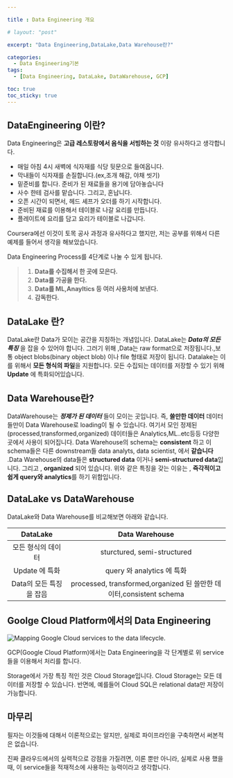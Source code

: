 ```yaml
---

title : Data Engineering 개요

# layout: "post"

excerpt: "Data Engineering,DataLake,Data Warehouse란?"

categories:
  - Data Engineering기본
tags:
  - [Data Engineering, DataLake, DataWarehouse, GCP]

toc: true
toc_sticky: true
---
```



## DataEngineering 이란?

Data Engineering은 **고급 레스토랑에서 음식을 서빙하는 것** 이랑 유사하다고 생각합니다. 

- 매일 아침 4시 새벽에 식자재를 식당 뒷문으로 들여옵니다.
- 막내들이 식자재를 손질합니다.(ex,조개 해감, 야채 씻기)
- 밑준비를 합니다. 준비가 된 재료들을 용기에 담아놓습니다
- 사수 한테 검사를 맡습니다. 그리고, 혼납니다.
- 오픈 시간이 되면서, 헤드 셰프가 오더를 하기 시작합니다.
- 준비된 재료를 이용해서 테이블로 나갈 요리를 만듭니다.
- 플레이트에 요리를 담고 요리가 테이블로 나갑니다.

Coursera에선 이것이 토목 공사 과정과 유사하다고 했지만, 저는 공부를 위해서 다른 예제를 들어서 생각을 해보았습니다.

Data Engineering Process를 4단계로 나눌 수 있게 됩니다.

> 1. **Data를 수집해서 한 곳에 모은다.**
> 2. **Data를 가공을 한다.**
> 3. **Data를 ML,Anayltics 등 여러 사용처에 보낸다.**
> 4. **감독한다.**



## DataLake 란?

DataLake란 Data가 모이는 공간을 지칭하는 개념입니다. DataLake는 ***Data의 모든 특징*** 을 잡을 수 있어야 합니다. 그러기 위해 ,Data는 raw format으로 저장됩니다.,보통 object blobs(binary object blob) 이나 file 형태로 저장이 됩니다. Datalake는 이를 위해서 **모든 형식의 파일**을 지원합니다. 모든 수집되는 데이터를 저장할 수 있기 위해 **Update** 에 특화되어있습니다.



## Data Warehouse란?

DataWarehouse는 ***정제가 된 데이터***  들이 모이는 곳입니다. 즉, **쓸만한 데이터** 데이터들만이 Data Warehouse로 loading이 될 수 있습니다.  여기서 모인 정제된(processed,transformed,organized) 데이터들은 Analytics,ML..etc등등 다양한 곳에서 사용이 되어집니다. Data Warehouse의 schema는 **consistent** 하고 이 schema들은 다른 downstream들 data analyts, data scientist, 에서 **같습니다** .Data Warehouse의 data들은 **structured data** 이거나 **semi-structured data**입니다. 그리고 , **organized** 되어 있습니다. 위와 같은 특징을 갖는 이유는 , **즉각적이고 쉽게 query와 analytics**를 하기 위함입니다.



## DataLake vs DataWarehouse

DataLake와 Data Warehouse를 비교해보면 아래와 같습니다.

|        DataLake         |                        Data Warehouse                        |
| :---------------------: | :----------------------------------------------------------: |
|   모든 형식의 데이터    |                 sturctured, semi-structured                  |
|     Update 에 특화      |                  query 와 analytics 에 특화                  |
| Data의 모든 특징을 잡음 | processed, transformed,organized 된 쓸만한 데이터,consistent schema |

## Goolge Cloud Platform에서의 Data Engineering

![Mapping Google Cloud services to the data lifecycle.](https://cloud.google.com/architecture/images/data-lifecycle-1.svg)

GCP(Google Cloud Platform)에서는 Data Engineering을 각 단계별로 위 service들을 이용해서 처리를 합니다.

Storage에서 가장 특징 적인 것은 Cloud Storage입니다. Cloud Storage는 모든 데이터를 저장할 수 있습니다. 반면에, 예를들어 Cloud SQL은 relational data만 저장이 가능합니다. 

## 마무리

 필자는 이것들에 대해서 이론적으로는 알지만, 실제로 파이프라인을 구축하면서 써본적은 없습니다. 

진짜 클라우드에서의 실력적으로 강점을 가질려면, 이론 뿐만 아니라, 실제로 사용 했을때, 이 service들을 적재적소에 사용하는 능력이라고 생각합니다.
